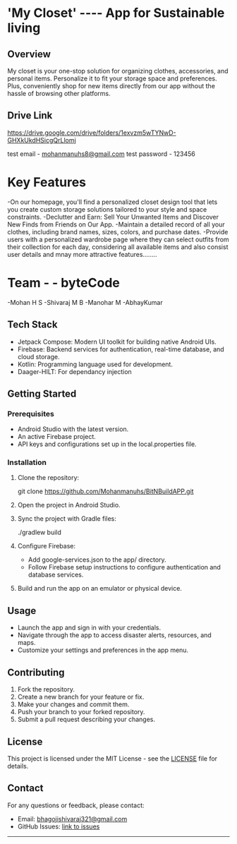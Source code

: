 #  'My Closet'   ----  App for Sustainable living


## Overview

My closet is your one-stop solution for organizing clothes, accessories, and personal items. Personalize it to fit your storage space and preferences. Plus, conveniently shop for new items directly from our app without the hassle of browsing other platforms.

## Drive Link 
https://drive.google.com/drive/folders/1exvzm5wTYNwD-GHXkUkdHSicgQrLlomj

test email - mohanmanuhs8@gmail.com
test password - 123456

# Key Features

-On our homepage, you'll find a personalized closet design tool that lets you create custom storage solutions tailored to your style and space constraints.
-Declutter and Earn: Sell Your Unwanted Items and Discover New Finds from Friends on Our App.
-Maintain a detailed record of all your clothes, including brand names, sizes, colors, and 
 purchase dates.
-Provide users with a personalized wardrobe page where they can select outfits from their collection for each day, considering all available items and also consist user details and mnay more attractive features........

# Team  - - byteCode
-Mohan H  S
-Shivaraj M B
-Manohar M
-AbhayKumar

## Tech Stack

- Jetpack Compose: Modern UI toolkit for building native Android UIs.
- Firebase: Backend services for authentication, real-time database, and cloud storage.
- Kotlin: Programming language used for development.
- Daager-HILT: For dependancy injection



## Getting Started

### Prerequisites

- Android Studio with the latest version.
- An active Firebase project.
- API keys and configurations set up in the local.properties file.

### Installation

1. Clone the repository:

  
   git clone https://github.com/Mohanmanuhs/BitNBuildAPP.git

   
2. Open the project in Android Studio.

3. Sync the project with Gradle files:

  
   ./gradlew build
   
4. Configure Firebase:

   - Add google-services.json to the app/ directory.
   - Follow Firebase setup instructions to configure authentication and database services.

5. Build and run the app on an emulator or physical device.

## Usage

- Launch the app and sign in with your credentials.
- Navigate through the app to access disaster alerts, resources, and maps.
- Customize your settings and preferences in the app menu.

## Contributing

1. Fork the repository.
2. Create a new branch for your feature or fix.
3. Make your changes and commit them.
4. Push your branch to your forked repository.
5. Submit a pull request describing your changes.

## License

This project is licensed under the MIT License - see the [LICENSE](LICENSE) file for details.

## Contact

For any questions or feedback, please contact:

- Email: bhagojishivaraj321@gmail.com
- GitHub Issues: [link to issues](https://github.com/ShivarajMbhagoji/BitNBuildAPP)

---
 
